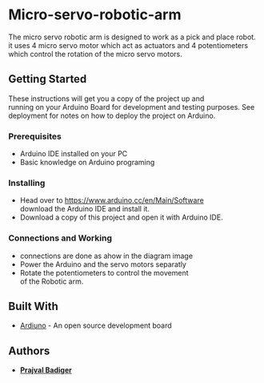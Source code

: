 # Micro-servo-robotic-arm

The micro servo robotic arm is designed to work as a pick and place robot. <br> it uses 4 micro servo motor which act as actuators and 4 potentiometers <br> which control the rotation of the micro servo motors. 

## Getting Started

These instructions will get you a copy of the project up and <br> running on your Arduino Board for development and testing purposes. See deployment for notes on how to deploy the project on Arduino.

### Prerequisites

- Arduino IDE installed on your PC
- Basic knowledge on Arduino programing 


### Installing

- Head over to https://www.arduino.cc/en/Main/Software <br> download the Arduino IDE and install it.
- Download a copy of this project and open it with Arduino IDE.


### Connections and Working

- connections are done as ahow in the diagram image
- Power the Arduino and the servo motors separatly
- Rotate the potentiometers to control the movement <br> of the Robotic arm.

## Built With

* [Ardiuno](https://www.arduino.cc) - An open source development board

## Authors

* [**Prajval Badiger**](https://github.com/PrajvalBadiger)





